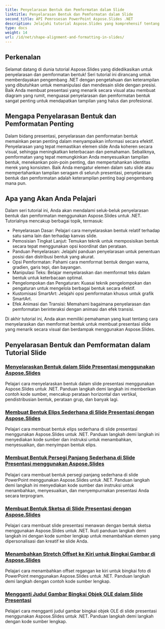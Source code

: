 ```yaml
---
title: Penyelarasan Bentuk dan Pemformatan dalam Slide
linktitle: Penyelarasan Bentuk dan Pemformatan dalam Slide
second_title: API Pemrosesan PowerPoint Aspose.Slides .NET
description: Jelajahi tutorial Aspose.Slides yang komprehensif tentang penyelarasan bentuk dan pemformatan dalam aplikasi .NET. Belajar menyelaraskan dan memformat bentuk dengan mudah, menyempurnakan presentasi slide Anda dengan presisi.
type: docs
weight: 14
url: /id/net/shape-alignment-and-formatting-in-slides/
---
```


## Perkenalan

Selamat datang di dunia tutorial Aspose.Slides yang didedikasikan untuk penyelarasan dan pemformatan bentuk! Seri tutorial ini dirancang untuk memberdayakan pengembang .NET dengan pengetahuan dan keterampilan yang dibutuhkan untuk memanipulasi dan mendesain slide dengan presisi. Baik Anda membuat presentasi yang menarik secara visual atau membuat diagram yang rumit, menguasai penyelarasan dan pemformatan bentuk sangat penting untuk mendapatkan tampilan yang halus dan profesional.

## Mengapa Penyelarasan Bentuk dan Pemformatan Penting

Dalam bidang presentasi, penyelarasan dan pemformatan bentuk memainkan peran penting dalam menyampaikan informasi secara efektif. Penyelarasan yang tepat memastikan elemen slide Anda koheren secara visual, sehingga meningkatkan keterbacaan dan pemahaman. Sebaliknya, pemformatan yang tepat memungkinkan Anda menyesuaikan tampilan bentuk, menekankan poin-poin penting, dan mempertahankan identitas merek yang konsisten. Baik Anda mengatur elemen dalam satu slide atau mempertahankan tampilan seragam di seluruh presentasi, penyelarasan bentuk dan pemformatan adalah keterampilan penting bagi pengembang mana pun.

## Apa yang Akan Anda Pelajari

Dalam seri tutorial ini, Anda akan mendalami seluk-beluk penyelarasan bentuk dan pemformatan menggunakan Aspose.Slides untuk .NET. Tutorialnya mencakup berbagai topik, termasuk:

- Penyelarasan Dasar: Pelajari cara menyelaraskan bentuk relatif terhadap satu sama lain dan terhadap kanvas slide.
- Pemosisian Tingkat Lanjut: Temukan teknik untuk memposisikan bentuk secara tepat menggunakan opsi koordinat dan perataan.
- Panduan Penyelarasan: Jelajahi panduan penyelarasan untuk penentuan posisi dan distribusi bentuk yang akurat.
- Opsi Pemformatan: Pahami cara memformat bentuk dengan warna, gradien, garis tepi, dan bayangan.
- Manipulasi Teks: Belajar menyelaraskan dan memformat teks dalam bentuk untuk keterbacaan optimal.
- Pengelompokan dan Pengaturan: Kuasai teknik pengelompokan dan pengaturan untuk mengelola berbagai bentuk secara efektif.
- Kustomisasi SmartArt: Jelajahi opsi pemformatan khusus untuk grafik SmartArt.
- Efek Animasi dan Transisi: Memahami bagaimana penyelarasan dan pemformatan berinteraksi dengan animasi dan efek transisi.

Di akhir tutorial ini, Anda akan memiliki pemahaman yang kuat tentang cara menyelaraskan dan memformat bentuk untuk membuat presentasi slide yang menarik secara visual dan berdampak menggunakan Aspose.Slides.

## Penyelarasan Bentuk dan Pemformatan dalam Tutorial Slide
### [Menyelaraskan Bentuk dalam Slide Presentasi menggunakan Aspose.Slides](./aligning-shapes/)
Pelajari cara menyelaraskan bentuk dalam slide presentasi menggunakan Aspose.Slides untuk .NET. Panduan langkah demi langkah ini memberikan contoh kode sumber, mencakup perataan horizontal dan vertikal, pendistribusian bentuk, perataan grup, dan banyak lagi.
### [Membuat Bentuk Elips Sederhana di Slide Presentasi dengan Aspose.Slides](./creating-simple-ellipse-shape/)
Pelajari cara membuat bentuk elips sederhana di slide presentasi menggunakan Aspose.Slides untuk .NET. Panduan langkah demi langkah ini menyediakan kode sumber dan instruksi untuk menambahkan, menyesuaikan, dan menyimpan bentuk elips.
### [Membuat Bentuk Persegi Panjang Sederhana di Slide Presentasi menggunakan Aspose.Slides](./creating-simple-rectangle-shape/)
Pelajari cara membuat bentuk persegi panjang sederhana di slide PowerPoint menggunakan Aspose.Slides untuk .NET. Panduan langkah demi langkah ini menyediakan kode sumber dan instruksi untuk menambahkan, menyesuaikan, dan menyempurnakan presentasi Anda secara terprogram.
### [Membuat Bentuk Sketsa di Slide Presentasi dengan Aspose.Slides](./creating-sketched-shapes/)
Pelajari cara membuat slide presentasi menawan dengan bentuk sketsa menggunakan Aspose.Slides untuk .NET. Ikuti panduan langkah demi langkah ini dengan kode sumber lengkap untuk menambahkan elemen yang dipersonalisasi dan kreatif ke slide Anda.
### [Menambahkan Stretch Offset ke Kiri untuk Bingkai Gambar di Aspose.Slides](./adding-stretch-offset-left-picture-frame/)
Pelajari cara menambahkan offset regangan ke kiri untuk bingkai foto di PowerPoint menggunakan Aspose.Slides untuk .NET. Panduan langkah demi langkah dengan contoh kode sumber lengkap.
### [Mengganti Judul Gambar Bingkai Objek OLE dalam Slide Presentasi](./substituting-picture-title-ole-object-frame/)
Pelajari cara mengganti judul gambar bingkai objek OLE di slide presentasi menggunakan Aspose.Slides untuk .NET. Panduan langkah demi langkah dengan kode sumber lengkap.